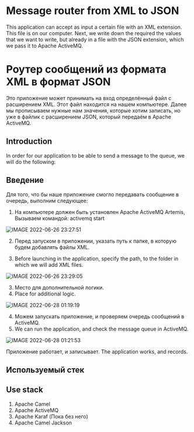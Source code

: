 # Message router from XML to JSON #


 This application can accept as input a certain file with an XML extension. This file is on our computer. Next, we write down the required the values
that we want to write, but already in a file with the JSON extension, which we pass it to Apache ActiveMQ.


# Роутер сообщений из формата XML в формат JSON #
    
    
 Это приложение может принимать на вход определённый файл с расширением XML.
Этот файл находится на нашем компьютере. Далее мы прописываем нужные нам 
значения, которые хотим записать, но уже в файлик с расширением JSON, который 
передаём в Apache ActiveMQ.


## Introduction


  In order for our application to be able to send a message to the queue, we will do the following:


## Введение

 Для того, что бы наше приложение смогло передавать сообщение в очередь, выполним следующее:
1. На компьютере должен быть установлен Apache ActiveMQ Artemis, 
Вызываем командой:  activemq start
    
![IMAGE 2022-06-26 23:27:51](https://user-images.githubusercontent.com/72036166/175832705-3104525c-8948-4668-b330-4acef5844285.jpg)
    
    
 2. Перед запуском в приложении, указать путь к папке, в которую будем 
добавлять файлы XML. 

 2. Before launching in the application, specify the path, to the folder in which we will
add XML files.

![IMAGE 2022-06-26 23:29:05](https://user-images.githubusercontent.com/72036166/175832692-421fa992-6884-4fb2-b50b-97578485ed6d.jpg)

 3. Место для дополнительной логики.
 3. Place for additional logic.

![IMAGE 2022-06-28 01:19:19](https://user-images.githubusercontent.com/72036166/176045342-4b5b4fce-e7b5-4949-aff1-a8f4c26659ef.jpg)

 4. Можем запускать приложение, и проверяем очередь сообщений в ActiveMQ.
 4. We can run the application, and check the message queue in ActiveMQ.
 
 ![IMAGE 2022-06-28 01:21:53](https://user-images.githubusercontent.com/72036166/176045576-482b8fc4-f036-48aa-93a6-464712a31fe1.jpg)

 Приложение работает, и записывает. 
 The application works, and records.
 
 ##  Используемый стек 
 ##  Use stack
 
1. Apache Camel
2. Apache ActiveMQ
3. Apache Karaf (Пока без него)
4. Apache Camel Jackson





